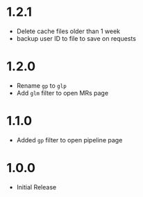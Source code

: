 # 1.2.1

- Delete cache files older than 1 week
- backup user ID to file to save on requests

# 1.2.0

- Rename `gp` to `glp`
- Add `glm` filter to open MRs page

# 1.1.0

- Added `gp` filter to open pipeline page

# 1.0.0

- Initial Release

